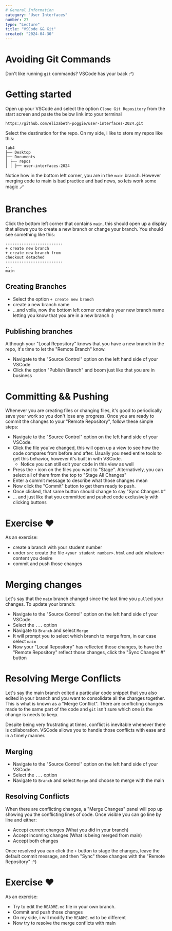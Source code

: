 ```yaml
---
# General Information
category: "User Interfaces"
number: 27
type: "Lecture"
title: "VSCode && Git"
created: "2024-04-30"
---
```


# Avoiding Git Commands

Don't like running `git` commands? VSCode has your back :^)

# Getting started

Open up your VSCode and select the option `Clone Git Repository` from the start screen and paste the below link into your terminal

```text
https://github.com/elizabeth-poggie/user-interfaces-2024.git
```

Select the destination for the repo. On my side, i like to store my repos like this:

```text
lab4
├── Desktop
├── Documents
│ ├── repos
│ │ ├── user-interfaces-2024
```

Notice how in the bottom left corner, you are in the `main` branch. However merging code to main is bad practice and bad news, so lets work some magic 🪄

# Branches

Click the bottom left corner that contains `main`, this should open up a display that allows you to create a new branch or change your branch. You should see something like this:

```text
-------------------------
+ create new branch
+ create new branch from
checkout detached
-------------------------
...
main
```

## Creating Branches

- Select the option `+ create new branch`
- create a new branch name
- ...and voila, now the bottom left corner contains your new branch name letting you know that you are in a new branch :)

## Publishing branches

Although your "Local Repository" knows that you have a new branch in the repo, it's time to let the "Remote Branch" know.

- Navigate to the "Source Control" option on the left hand side of your VSCode
- Click the option "Publish Branch" and boom just like that you are in business

# Committing && Pushing

Whenever you are creating files or changing files, it's good to periodically save your work so you don't lose any progress. Once you are ready to commit the changes to your "Remote Repository", follow these simple steps:

- Navigate to the "Source Control" option on the left hand side of your VSCode.
- Click the file you've changed, this will open up a view to see how the code compares from before and after. Usually you need entire tools to get this behavior, however it's built in with VSCode.
  - Notice you can still edit your code in this view as well
- Press the `+` icon on the files you want to "Stage". Alternatively, you can select all of them from the top to "Stage All Changes"
- Enter a commit message to describe what those changes mean
- Now click the "Commit" button to get them ready to push.
- Once clicked, that same button should change to say "Sync Changes #"
- ... and just like that you committed and pushed code exclusively with clicking buttons

# Exercise ❤️

As an exercise:

- create a branch with your student number
- under `src` create the file `<your student number>.html` and add whatever content you desire
- commit and push those changes

# Merging changes

Let's say that the `main` branch changed since the last time you `pull`ed your changes. To update your branch:

- Navigate to the "Source Control" option on the left hand side of your VSCode.
- Select the `...` option
- Navigate to `Branch` and select `Merge`
- It will prompt you to select which branch to merge from, in our case select `main`
- Now your "Local Repository" has reflected those changes, to have the "Remote Repository" reflect those changes, click the "Sync Changes #" button

# Resolving Merge Conflicts

Let's say the main branch edited a particular code snippet that you also edited in your branch and you want to consolidate all the changes together. This is what is known as a "Merge Conflict". There are conflicting changes made to the same part of the code and `git` isn't sure which one is the change is needs to keep.

Despite being very frustrating at times, conflict is inevitable whenever there is collaboration. VSCode allows you to handle those conflicts with ease and in a timely manner.

## Merging

- Navigate to the "Source Control" option on the left hand side of your VSCode.
- Select the `...` option
- Navigate to `Branch` and select `Merge` and choose to merge with the main

## Resolving Conflicts

When there are conflicting changes, a "Merge Changes" panel will pop up showing you the conflicting lines of code. Once visible you can go line by line and either:

- Accept current changes (What you did in your branch)
- Accept incoming changes (What is being merged from main)
- Accept both changes

Once resolved you can click the `+` button to stage the changes, leave the default commit message, and then "Sync" those changes with the "Remote Repository" :^)

# Exercise ❤️

As an exercise:

- Try to edit the `README.md` file in your own branch.
- Commit and push those changes
- On my side, i will modify the `README.md` to be different
- Now try to resolve the merge conflicts with main
